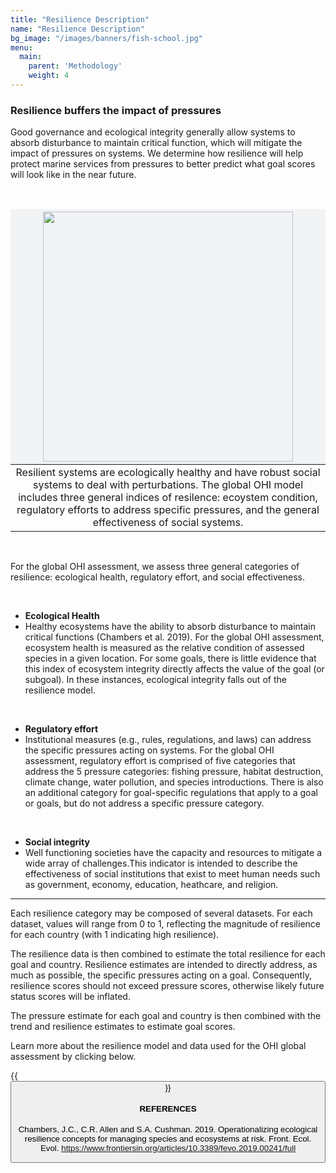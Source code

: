 ```yaml
---
title: "Resilience Description"
name: "Resilience Description"
bg_image: "/images/banners/fish-school.jpg"
menu:
  main:
    parent: 'Methodology'
    weight: 4
---
```


### Resilience buffers the impact of pressures

Good governance and ecological integrity generally allow systems to absorb disturbance to maintain critical function, which will mitigate the impact of pressures on systems. We determine how resilience will help protect marine services from pressures to better predict what goal scores will look like in the near future.  

<br>


<style>
table th {
background-color: #f1f3f5;
border: none;
}
</style>


| <img src="https://user-images.githubusercontent.com/5685517/144619094-965f3546-d36a-40d5-8f89-07cadffed41e.png" height="400">|
|:--:|
| Resilient systems are ecologically healthy and have robust social systems to deal with perturbations. The global OHI model includes three general indices of resilence: ecoystem condition, regulatory efforts to address specific pressures, and the general effectiveness of social systems. |


<br>


For the global OHI assessment, we assess three general categories of resilience: ecological health, regulatory effort, and social effectiveness. 

<br>

* **Ecological Health**
* Healthy ecosystems have the ability to absorb disturbance to maintain critical functions (Chambers et al. 2019). For the global OHI assessment, ecosystem health is measured as the relative condition of assessed species in a given location. For some goals, there is little evidence that this index of ecosystem integrity directly affects the value of the goal (or subgoal). In these instances, ecological integrity falls out of the resilience model.

<br>

* **Regulatory effort**
* Institutional measures (e.g., rules, regulations, and laws) can address the specific pressures acting on systems. For the global OHI assessment, regulatory effort is comprised of five categories that address the 5 pressure categories: fishing pressure, habitat destruction, climate change, water pollution, and species introductions. There is also an additional category for goal-specific regulations that apply to a goal or goals, but do not address a specific pressure category.  

<br>

* **Social integrity**
* Well functioning societies have the capacity and resources to mitigate a wide array of challenges.This indicator is intended to describe the effectiveness of social institutions that exist to meet human needs such as government, economy, education, heathcare, and religion.

----

Each resilience category may be composed of several datasets. For each dataset, values will range from 0 to 1, reflecting the magnitude of resilience for each country (with 1 indicating high resilience).  

The resilience data is then combined to estimate the total resilience for each goal and country. Resilience estimates are intended to directly address, as much as possible, the specific pressures acting on a goal. Consequently, resilience scores should not exceed pressure scores, otherwise likely future status scores will be inflated.

The pressure estimate for each goal and country is then combined with the trend and resilience estimates to estimate goal scores.

Learn more about the resilience model and data used for the OHI global assessment by clicking below.

{{<button text="Global Methods" link=https://ohi-science.org/ohiprep_v2021/Reference/methods_and_results/Supplement.html#533_Resilience icon="/images/misc/microscope-icon.svg">}}


#### REFERENCES
Chambers, J.C., C.R. Allen and S.A. Cushman. 2019. Operationalizing ecological resilience concepts for managing species and ecosystems at risk. Front. Ecol. Evol. https://www.frontiersin.org/articles/10.3389/fevo.2019.00241/full
